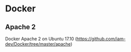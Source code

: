 # Docker


## Apache 2
Docker Apache 2 on Ubuntu 17.10 (https://github.com/iam-dev/Docker/tree/master/apache)